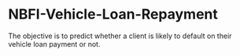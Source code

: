 # NBFI-Vehicle-Loan-Repayment
The objective is to predict whether a client is likely to default on their vehicle loan payment or not.
